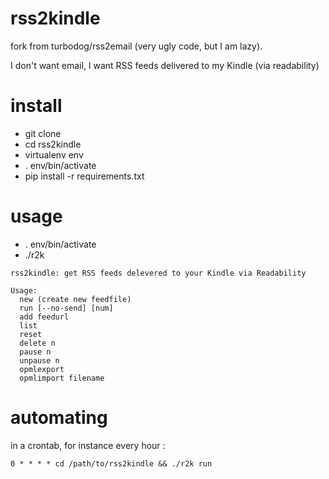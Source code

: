 rss2kindle
==========

fork from turbodog/rss2email (very ugly code, but I am lazy).

I don't want email, I want RSS feeds delivered to my Kindle (via readability)

install
=======
* git clone 
* cd rss2kindle
* virtualenv env
* . env/bin/activate
* pip install -r requirements.txt

usage
======
* . env/bin/activate
* ./r2k

````
rss2kindle: get RSS feeds delevered to your Kindle via Readability

Usage:
  new (create new feedfile)
  run [--no-send] [num]
  add feedurl
  list
  reset
  delete n
  pause n
  unpause n
  opmlexport
  opmlimport filename
````

automating
==========
in a crontab, for instance every hour :
````
0 * * * * cd /path/to/rss2kindle && ./r2k run
````
